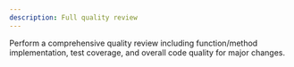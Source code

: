 ```yaml
---
description: Full quality review
---
```


Perform a comprehensive quality review including function/method implementation, test coverage, and overall code quality for major changes.